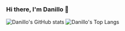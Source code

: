 ### Hi there, I'm Danillo  👋

![Danillo's GitHub stats](https://github-readme-stats.vercel.app/api?username=danillogs&hide=stars&show_icons=true&theme=dark)
![Danillo's Top Langs](https://github-readme-stats.vercel.app/api/top-langs/?username=danillogs&hide=css&theme=dark&layout=compact)
